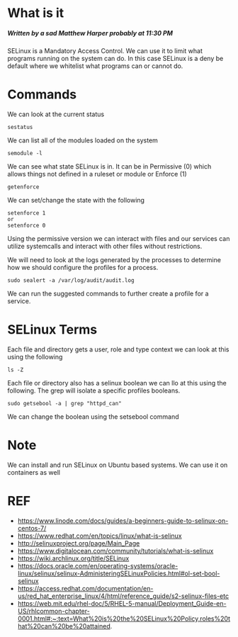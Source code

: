 # What is it
##### Written by a sad Matthew Harper probably at 11:30 PM

 SELinux is a Mandatory Access Control. We can use it to limit what programs running on the system can do. In this case SELinux is a deny be default where we whitelist what programs can or cannot do.

 # Commands
 
 We can look at the current status 
 ```
 sestatus
```

We can list all of the modules loaded on the system 
```
semodule -l
```

We can see what state SELinux is in. It can be in Permissive (0) which allows things not defined in a ruleset or module or Enforce (1)
```
getenforce
```

We can set/change the state with the following 
```
setenforce 1
or 
setenforce 0
```


Using the permissive version we can interact with files and our services can utilize systemcalls and interact with other files without restrictions.

We will need to look at the logs generated by the processes to determine how we should configure the profiles for a process.

```  
sudo sealert -a /var/log/audit/audit.log
```

We can run the suggested commands to further create a profile for a service.

# SELinux Terms 

Each file and directory gets a user, role and type context we can look at this using the following 

```
ls -Z 
```

Each file or directory also has a selinux boolean we can llo at this using the following. The grep will isolate a specific profiles booleans.

```
sudo getsebool -a | grep "httpd_can"
```

 We can change the boolean using the setsebool command  


# Note
We can install and run SELinux on Ubuntu based systems. 
We can use it on containers as well


# REF

* https://www.linode.com/docs/guides/a-beginners-guide-to-selinux-on-centos-7/
* https://www.redhat.com/en/topics/linux/what-is-selinux
* http://selinuxproject.org/page/Main_Page
* https://www.digitalocean.com/community/tutorials/what-is-selinux
* https://wiki.archlinux.org/title/SELinux
* https://docs.oracle.com/en/operating-systems/oracle-linux/selinux/selinux-AdministeringSELinuxPolicies.html#ol-set-bool-selinux
* https://access.redhat.com/documentation/en-us/red_hat_enterprise_linux/4/html/reference_guide/s2-selinux-files-etc
* https://web.mit.edu/rhel-doc/5/RHEL-5-manual/Deployment_Guide-en-US/rhlcommon-chapter-0001.html#:~:text=What%20is%20the%20SELinux%20Policy,roles%20that%20can%20be%20attained.